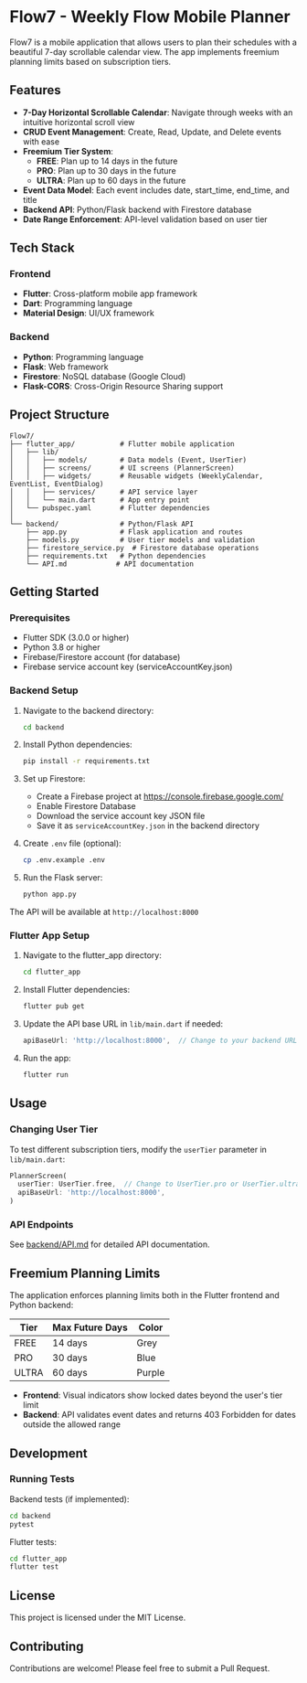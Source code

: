 # Flow7 - Weekly Flow Mobile Planner

Flow7 is a mobile application that allows users to plan their schedules with a beautiful 7-day scrollable calendar view. The app implements freemium planning limits based on subscription tiers.

## Features

- **7-Day Horizontal Scrollable Calendar**: Navigate through weeks with an intuitive horizontal scroll view
- **CRUD Event Management**: Create, Read, Update, and Delete events with ease
- **Freemium Tier System**:
  - **FREE**: Plan up to 14 days in the future
  - **PRO**: Plan up to 30 days in the future
  - **ULTRA**: Plan up to 60 days in the future
- **Event Data Model**: Each event includes date, start_time, end_time, and title
- **Backend API**: Python/Flask backend with Firestore database
- **Date Range Enforcement**: API-level validation based on user tier

## Tech Stack

### Frontend
- **Flutter**: Cross-platform mobile app framework
- **Dart**: Programming language
- **Material Design**: UI/UX framework

### Backend
- **Python**: Programming language
- **Flask**: Web framework
- **Firestore**: NoSQL database (Google Cloud)
- **Flask-CORS**: Cross-Origin Resource Sharing support

## Project Structure

```
Flow7/
├── flutter_app/           # Flutter mobile application
│   ├── lib/
│   │   ├── models/        # Data models (Event, UserTier)
│   │   ├── screens/       # UI screens (PlannerScreen)
│   │   ├── widgets/       # Reusable widgets (WeeklyCalendar, EventList, EventDialog)
│   │   ├── services/      # API service layer
│   │   └── main.dart      # App entry point
│   └── pubspec.yaml       # Flutter dependencies
│
└── backend/               # Python/Flask API
    ├── app.py             # Flask application and routes
    ├── models.py          # User tier models and validation
    ├── firestore_service.py  # Firestore database operations
    ├── requirements.txt   # Python dependencies
    └── API.md            # API documentation
```

## Getting Started

### Prerequisites

- Flutter SDK (3.0.0 or higher)
- Python 3.8 or higher
- Firebase/Firestore account (for database)
- Firebase service account key (serviceAccountKey.json)

### Backend Setup

1. Navigate to the backend directory:
   ```bash
   cd backend
   ```

2. Install Python dependencies:
   ```bash
   pip install -r requirements.txt
   ```

3. Set up Firestore:
   - Create a Firebase project at https://console.firebase.google.com/
   - Enable Firestore Database
   - Download the service account key JSON file
   - Save it as `serviceAccountKey.json` in the backend directory

4. Create `.env` file (optional):
   ```bash
   cp .env.example .env
   ```

5. Run the Flask server:
   ```bash
   python app.py
   ```

The API will be available at `http://localhost:8000`

### Flutter App Setup

1. Navigate to the flutter_app directory:
   ```bash
   cd flutter_app
   ```

2. Install Flutter dependencies:
   ```bash
   flutter pub get
   ```

3. Update the API base URL in `lib/main.dart` if needed:
   ```dart
   apiBaseUrl: 'http://localhost:8000',  // Change to your backend URL
   ```

4. Run the app:
   ```bash
   flutter run
   ```

## Usage

### Changing User Tier

To test different subscription tiers, modify the `userTier` parameter in `lib/main.dart`:

```dart
PlannerScreen(
  userTier: UserTier.free,  // Change to UserTier.pro or UserTier.ultra
  apiBaseUrl: 'http://localhost:8000',
)
```

### API Endpoints

See [backend/API.md](backend/API.md) for detailed API documentation.

## Freemium Planning Limits

The application enforces planning limits both in the Flutter frontend and Python backend:

| Tier  | Max Future Days | Color  |
|-------|----------------|--------|
| FREE  | 14 days        | Grey   |
| PRO   | 30 days        | Blue   |
| ULTRA | 60 days        | Purple |

- **Frontend**: Visual indicators show locked dates beyond the user's tier limit
- **Backend**: API validates event dates and returns 403 Forbidden for dates outside the allowed range

## Development

### Running Tests

Backend tests (if implemented):
```bash
cd backend
pytest
```

Flutter tests:
```bash
cd flutter_app
flutter test
```

## License

This project is licensed under the MIT License.

## Contributing

Contributions are welcome! Please feel free to submit a Pull Request.
